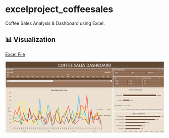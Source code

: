 # excelproject_coffeesales
Coffee Sales Analysis & Dashboard using Excel. 

## 📊 Visualization

[Excel File](https://github.com/tpham16/excelproject_coffeesales/blob/main/coffeeOrdersData.xlsx)

![Dashboard](https://github.com/tpham16/excelproject_coffeesales/blob/main/CoffeeDashboard%20Screenshot.png)


